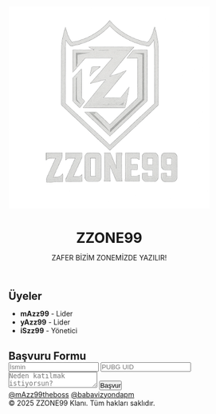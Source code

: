 <!DOCTYPE html><html lang="tr">
<head>
  <meta charset="UTF-8">
  <meta name="viewport" content="width=device-width, initial-scale=1.0">
  <title>ZZONE99 Clan</title>
  <style>
    @import url('https://fonts.googleapis.com/css2?family=Orbitron:wght@700&display=swap');* {
  margin: 0;
  padding: 0;
  box-sizing: border-box;
}

body {
  font-family: 'Orbitron', sans-serif;
  color: #fff;
  background: linear-gradient(-45deg, #000000, #222222, #111111, #333333);
  background-size: 400% 400%;
  animation: backgroundFlow 15s ease infinite;
}

@keyframes backgroundFlow {
  0% { background-position: 0% 50%; }
  50% { background-position: 100% 50%; }
  100% { background-position: 0% 50%; }
}

header {
  text-align: center;
  padding: 40px 20px 20px 20px;
}

header img {
  width: 120px;
  margin-bottom: 20px;
}

header h1 {
  font-size: 52px;
  color: #FF003C;
  text-shadow: 2px 2px 15px #ff0059;
  letter-spacing: 3px;
}

.slogan {
  margin: 20px 0;
  font-size: 22px;
  color: #ffffffcc;
  text-transform: uppercase;
  font-style: italic;
  text-shadow: 1px 1px 4px #000;
}

section.members, section.form-section {
  padding: 30px 25px;
  max-width: 700px;
  margin: 40px auto;
  background-color: rgba(255, 255, 255, 0.05);
  border-radius: 16px;
  box-shadow: 0 0 20px #ff005977;
  backdrop-filter: blur(6px);
}

section.members h2, section.form-section h2 {
  text-align: center;
  font-size: 28px;
  margin-bottom: 20px;
  color: #FF0059;
}

ul.member-list {
  list-style: none;
  font-size: 20px;
  padding: 0;
}

ul.member-list li {
  margin: 12px 0;
  text-align: center;
}

.social {
  text-align: center;
  margin: 30px 0;
}

.social a {
  display: inline-block;
  margin: 0 15px;
  font-size: 18px;
  color: #FF0059;
  text-decoration: none;
  transition: color 0.3s ease;
}

.social a:hover {
  color: #ff66a5;
}

footer {
  text-align: center;
  font-size: 14px;
  padding: 20px;
  color: #999;
}

form {
  display: flex;
  flex-direction: column;
}

form input, form textarea, form button {
  margin-bottom: 15px;
  padding: 12px;
  font-size: 16px;
  border-radius: 8px;
  border: none;
}

form input, form textarea {
  background-color: rgba(255, 255, 255, 0.1);
  color: #fff;
}

form button {
  background-color: #FF0059;
  color: white;
  cursor: pointer;
  transition: background-color 0.3s ease;
}

form button:hover {
  background-color: #e6004d;
}

  </style>
</head>
<body>
  <header>
    <img src="Logo.png" alt="ZZONE99 Logo">
    <h1>ZZONE99</h1>
    <p class="slogan">ZAFER BİZİM ZONEMİZDE YAZILIR!</p>
  </header>  <section class="members">
    <h2>Üyeler</h2>
    <ul class="member-list">
      <li><strong>mAzz99</strong> - Lider</li>
      <li><strong>yAzz99</strong> - Lider</li>
      <li><strong>iSzz99</strong> - Yönetici</li>
    </ul>
  </section>  <section class="form-section">
    <h2>Başvuru Formu</h2>
    <form action="https://formspree.io/f/xkgbzjqp" method="POST">
      <input type="text" name="name" placeholder="İsmin" required />
      <input type="text" name="uid" placeholder="PUBG UID" required />
      <textarea name="reason" placeholder="Neden katılmak istiyorsun?" required></textarea>
      <button type="submit">Başvur</button>
    </form>
  </section>  <div class="social">
    <a href="https://www.tiktok.com/@mAzz99theboss" target="_blank">@mAzz99theboss</a>
    <a href="https://www.tiktok.com/@babavizyondapm" target="_blank">@babavizyondapm</a>
  </div>  <footer>
    &copy; 2025 ZZONE99 Klanı. Tüm hakları saklıdır.
  </footer>
</body>
</html>

